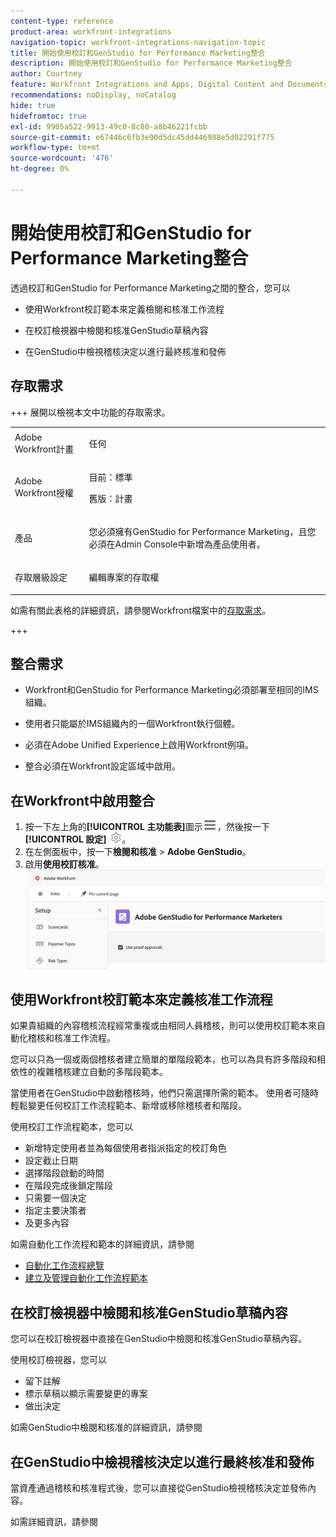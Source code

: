 ```yaml
---
content-type: reference
product-area: workfront-integrations
navigation-topic: workfront-integrations-navigation-topic
title: 開始使用校訂和GenStudio for Performance Marketing整合
description: 開始使用校訂和GenStudio for Performance Marketing整合
author: Courtney
feature: Workfront Integrations and Apps, Digital Content and Documents
recommendations: noDisplay, noCatalog
hide: true
hidefromtoc: true
exl-id: 9905a522-9913-49c0-8c80-a8b46221fcbb
source-git-commit: e67446c6fb3e90d5dc45dd446988e5d02291f775
workflow-type: tm+mt
source-wordcount: '476'
ht-degree: 0%

---
```


# 開始使用校訂和GenStudio for Performance Marketing整合

透過校訂和GenStudio for Performance Marketing之間的整合，您可以

* 使用Workfront校訂範本來定義檢閱和核准工作流程

* 在校訂檢視器中檢閱和核准GenStudio草稿內容

* 在GenStudio中檢視稽核決定以進行最終核准和發佈


## 存取需求

+++ 展開以檢視本文中功能的存取需求。

<table style="table-layout:auto"> 
 <col> 
 <col> 
 <tbody> 
 <tr> 
   <td role="rowheader">Adobe Workfront計畫</td> 
   <td> 
   <p>任何</p> 
   </td> 
  </tr> 
  <tr> 
   <td role="rowheader">Adobe Workfront授權</td> 
   <td> 
   <p>目前：標準 </p> 
   <p>舊版：計畫 </p></td> 
  </tr> 
  <tr> 
   <td role="rowheader">產品</td> 
   <td> 
   <p> 您必須擁有GenStudio for Performance Marketing，且您必須在Admin Console中新增為產品使用者。 </p> </td> 
  </tr> 
  <tr> 
   <td role="rowheader">存取層級設定</td> 
   <td> <p>編輯專案的存取權</p> </td> 
  </tr> 
 </tbody> 
</table>

如需有關此表格的詳細資訊，請參閱Workfront檔案中的[存取需求](/help/quicksilver/administration-and-setup/add-users/access-levels-and-object-permissions/access-level-requirements-in-documentation.md)。

+++


## 整合需求

* Workfront和GenStudio for Performance Marketing必須部署至相同的IMS組織。

* 使用者只能屬於IMS組織內的一個Workfront執行個體。

* 必須在Adobe Unified Experience上啟用Workfront例項。

* 整合必須在Workfront設定區域中啟用。


## 在Workfront中啟用整合

1. 按一下左上角的&#x200B;**[!UICONTROL 主功能表]**&#x200B;圖示![主功能表](/help/_includes/assets/main-menu-icon-left-nav.png)，然後按一下&#x200B;**[!UICONTROL 設定]** ![設定圖示](/help/_includes/assets/gear-icon-setup.png)。
1. 在左側面板中，按一下&#x200B;**檢閱和核准** > **Adobe GenStudio**。
1. 啟用&#x200B;**使用校訂核准**。
   ![啟用GenStudio的校訂](assets/enable-proofing-gs.png)

## 使用Workfront校訂範本來定義核准工作流程

如果貴組織的內容稽核流程經常重複或由相同人員稽核，則可以使用校訂範本來自動化稽核和核准工作流程。

您可以只為一個或兩個稽核者建立簡單的單階段範本，也可以為具有許多階段和相依性的複雜稽核建立自動的多階段範本。

當使用者在GenStudio中啟動稽核時，他們只需選擇所需的範本。 使用者可隨時輕鬆變更任何校訂工作流程範本、新增或移除稽核者和階段。

使用校訂工作流程範本，您可以

* 新增特定使用者並為每個使用者指派指定的校訂角色
* 設定截止日期
* 選擇階段啟動的時間
* 在階段完成後鎖定階段
* 只需要一個決定
* 指定主要決策者
* 及更多內容

如需自動化工作流程和範本的詳細資訊，請參閱

* [自動化工作流程總覽](/help/quicksilver/review-and-approve-work/proofing/proofing-overview/automated-workflow.md)
* [建立及管理自動化工作流程範本](/help/quicksilver/administration-and-setup/manage-workfront/configure-proofing/create-manage-automated-workflow-templates.md)

## 在校訂檢視器中檢閱和核准GenStudio草稿內容

您可以在校訂檢視器中直接在GenStudio中檢閱和核准GenStudio草稿內容。

使用校訂檢視器，您可以

* 留下註解
* 標示草稿以顯示需要變更的專案
* 做出決定

如需GenStudio中檢閱和核准的詳細資訊，請參閱<!--[Workfront Proof integration with GenStudio for Performance Marketing]().-->

## 在GenStudio中檢視稽核決定以進行最終核准和發佈

當資產通過稽核和核准程式後，您可以直接從GenStudio檢視稽核決定並發佈內容。

如需詳細資訊，請參閱<!--[link to GS docs]().-->
